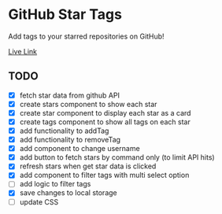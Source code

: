 # GitHub Star Tags

Add tags to your starred repositories on GitHub!

[Live Link](https://apettenati.github.io/github-star-tags/)

## TODO

- [X] fetch star data from github API
- [X] create stars component to show each star
- [X] create star component to display each star as a card
- [X] create tags component to show all tags on each star
- [X] add functionality to addTag
- [X] add functionality to removeTag
- [X] add component to change username
- [X] add button to fetch stars by command only (to limit API hits)
- [X] refresh stars when get star data is clicked
- [X] add component to filter tags with multi select option
- [ ] add logic to filter tags
- [X] save changes to local storage
- [ ] update CSS
